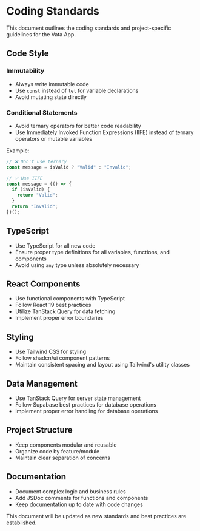 # Coding Standards

This document outlines the coding standards and project-specific guidelines for the Vata App.

## Code Style

### Immutability

- Always write immutable code
- Use `const` instead of `let` for variable declarations
- Avoid mutating state directly

### Conditional Statements

- Avoid ternary operators for better code readability
- Use Immediately Invoked Function Expressions (IIFE) instead of ternary operators or mutable variables

Example:

```typescript
// ❌ Don't use ternary
const message = isValid ? "Valid" : "Invalid";

// ✅ Use IIFE
const message = (() => {
  if (isValid) {
    return "Valid";
  }
  return "Invalid";
})();
```

## TypeScript

- Use TypeScript for all new code
- Ensure proper type definitions for all variables, functions, and components
- Avoid using `any` type unless absolutely necessary

## React Components

- Use functional components with TypeScript
- Follow React 19 best practices
- Utilize TanStack Query for data fetching
- Implement proper error boundaries

## Styling

- Use Tailwind CSS for styling
- Follow shadcn/ui component patterns
- Maintain consistent spacing and layout using Tailwind's utility classes

## Data Management

- Use TanStack Query for server state management
- Follow Supabase best practices for database operations
- Implement proper error handling for database operations

## Project Structure

- Keep components modular and reusable
- Organize code by feature/module
- Maintain clear separation of concerns

## Documentation

- Document complex logic and business rules
- Add JSDoc comments for functions and components
- Keep documentation up to date with code changes

This document will be updated as new standards and best practices are established.
